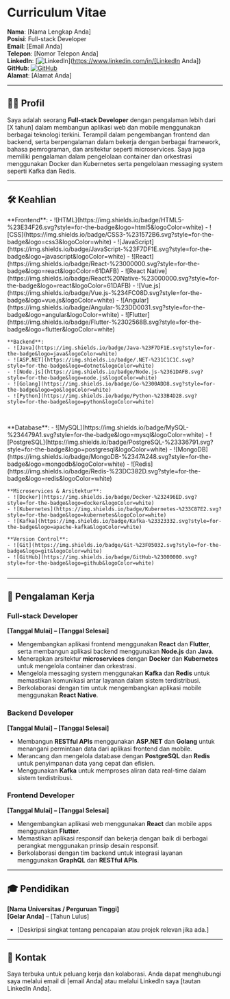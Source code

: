 # **Curriculum Vitae**

**Nama**: [Nama Lengkap Anda]  
**Posisi**: Full-stack Developer  
**Email**: [Email Anda]  
**Telepon**: [Nomor Telepon Anda]  
**LinkedIn**: [![LinkedIn](https://img.shields.io/badge/LinkedIn-%230077B5.svg?&style=for-the-badge&logo=linkedin&logoColor=white)](https://www.linkedin.com/in/[LinkedIn Anda])  
**GitHub**: [![GitHub](https://img.shields.io/badge/GitHub-%23000000.svg?&style=for-the-badge&logo=github&logoColor=white)](https://github.com/robilprogramer)  
**Alamat**: [Alamat Anda]

---

## **👨‍💻 Profil**

Saya adalah seorang **Full-stack Developer** dengan pengalaman lebih dari [X tahun] dalam membangun aplikasi web dan mobile menggunakan berbagai teknologi terkini. Terampil dalam pengembangan frontend dan backend, serta berpengalaman dalam bekerja dengan berbagai framework, bahasa pemrograman, dan arsitektur seperti microservices. Saya juga memiliki pengalaman dalam pengelolaan container dan orkestrasi menggunakan Docker dan Kubernetes serta pengelolaan messaging system seperti Kafka dan Redis.

---

## **🛠 Keahlian**

<div style="display: flex; flex-wrap: wrap; gap: 30px;">
  <div style="flex: 1; min-width: 300px;">
    **Frontend**:  
    - ![HTML](https://img.shields.io/badge/HTML5-%23E34F26.svg?style=for-the-badge&logo=html5&logoColor=white)  
    - ![CSS](https://img.shields.io/badge/CSS3-%231572B6.svg?style=for-the-badge&logo=css3&logoColor=white)  
    - ![JavaScript](https://img.shields.io/badge/JavaScript-%23F7DF1E.svg?style=for-the-badge&logo=javascript&logoColor=white)  
    - ![React](https://img.shields.io/badge/React-%23000000.svg?style=for-the-badge&logo=react&logoColor=61DAFB)  
    - ![React Native](https://img.shields.io/badge/React%20Native-%23000000.svg?style=for-the-badge&logo=react&logoColor=61DAFB)  
    - ![Vue.js](https://img.shields.io/badge/Vue.js-%234FC08D.svg?style=for-the-badge&logo=vue.js&logoColor=white)  
    - ![Angular](https://img.shields.io/badge/Angular-%23DD0031.svg?style=for-the-badge&logo=angular&logoColor=white)  
    - ![Flutter](https://img.shields.io/badge/Flutter-%2302568B.svg?style=for-the-badge&logo=flutter&logoColor=white)

    **Backend**:  
    - ![Java](https://img.shields.io/badge/Java-%23F7DF1E.svg?style=for-the-badge&logo=java&logoColor=white)  
    - ![ASP.NET](https://img.shields.io/badge/.NET-%231C1C1C.svg?style=for-the-badge&logo=dotnet&logoColor=white)  
    - ![Node.js](https://img.shields.io/badge/Node.js-%2361DAFB.svg?style=for-the-badge&logo=node.js&logoColor=white)  
    - ![Golang](https://img.shields.io/badge/Go-%2300ADD8.svg?style=for-the-badge&logo=go&logoColor=white)  
    - ![Python](https://img.shields.io/badge/Python-%233B4D28.svg?style=for-the-badge&logo=python&logoColor=white)  
  </div>

  <div style="flex: 1; min-width: 300px;">
    **Database**:  
    - ![MySQL](https://img.shields.io/badge/MySQL-%234479A1.svg?style=for-the-badge&logo=mysql&logoColor=white)  
    - ![PostgreSQL](https://img.shields.io/badge/PostgreSQL-%23336791.svg?style=for-the-badge&logo=postgresql&logoColor=white)  
    - ![MongoDB](https://img.shields.io/badge/MongoDB-%2347A248.svg?style=for-the-badge&logo=mongodb&logoColor=white)  
    - ![Redis](https://img.shields.io/badge/Redis-%23DC382D.svg?style=for-the-badge&logo=redis&logoColor=white)  

    **Microservices & Arsitektur**:  
    - ![Docker](https://img.shields.io/badge/Docker-%232496ED.svg?style=for-the-badge&logo=docker&logoColor=white)  
    - ![Kubernetes](https://img.shields.io/badge/Kubernetes-%233C87E2.svg?style=for-the-badge&logo=kubernetes&logoColor=white)  
    - ![Kafka](https://img.shields.io/badge/Kafka-%23323332.svg?style=for-the-badge&logo=apache-kafka&logoColor=white)  

    **Version Control**:  
    - ![Git](https://img.shields.io/badge/Git-%23F05032.svg?style=for-the-badge&logo=git&logoColor=white)  
    - ![GitHub](https://img.shields.io/badge/GitHub-%23000000.svg?style=for-the-badge&logo=github&logoColor=white)  
  </div>
</div>

---

## **💼 Pengalaman Kerja**

### **Full-stack Developer**  
**[Tanggal Mulai] – [Tanggal Selesai]**  
- Mengembangkan aplikasi frontend menggunakan **React** dan **Flutter**, serta membangun aplikasi backend menggunakan **Node.js** dan **Java**.  
- Menerapkan arsitektur **microservices** dengan **Docker** dan **Kubernetes** untuk mengelola container dan orkestrasi.  
- Mengelola messaging system menggunakan **Kafka** dan **Redis** untuk memastikan komunikasi antar layanan dalam sistem terdistribusi.  
- Berkolaborasi dengan tim untuk mengembangkan aplikasi mobile menggunakan **React Native**.

### **Backend Developer**  
**[Tanggal Mulai] – [Tanggal Selesai]**  
- Membangun **RESTful APIs** menggunakan **ASP.NET** dan **Golang** untuk menangani permintaan data dari aplikasi frontend dan mobile.  
- Merancang dan mengelola database dengan **PostgreSQL** dan **Redis** untuk penyimpanan data yang cepat dan efisien.  
- Menggunakan **Kafka** untuk memproses aliran data real-time dalam sistem terdistribusi.

### **Frontend Developer**  
**[Tanggal Mulai] – [Tanggal Selesai]**  
- Mengembangkan aplikasi web menggunakan **React** dan mobile apps menggunakan **Flutter**.  
- Memastikan aplikasi responsif dan bekerja dengan baik di berbagai perangkat menggunakan prinsip desain responsif.  
- Berkolaborasi dengan tim backend untuk integrasi layanan menggunakan **GraphQL** dan **RESTful APIs**.

---

## **🎓 Pendidikan**

**[Nama Universitas / Perguruan Tinggi]**  
**[Gelar Anda]** – [Tahun Lulus]  
- [Deskripsi singkat tentang pencapaian atau projek relevan jika ada.]

---

## **📱 Kontak**

Saya terbuka untuk peluang kerja dan kolaborasi. Anda dapat menghubungi saya melalui email di [email Anda] atau melalui LinkedIn saya [tautan LinkedIn Anda].
